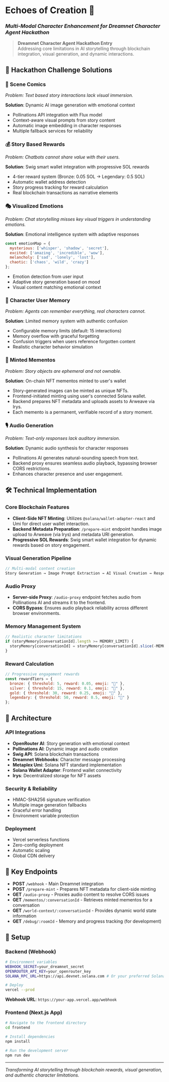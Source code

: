 # Echoes of Creation 🌟
### *Multi-Modal Character Enhancement for Dreamnet Character Agent Hackathon*

> **Dreamnet Character Agent Hackathon Entry**  
> Addressing core limitations in AI storytelling through blockchain integration, visual generation, and dynamic interactions.

## 🎯 Hackathon Challenge Solutions

### 🎨 **Scene Comics**
*Problem: Text based story interactions lack visual immersion.*

**Solution**: Dynamic AI image generation with emotional context
- Pollinations API integration with Flux model
- Context-aware visual prompts from story content
- Automatic image embedding in character responses
- Multiple fallback services for reliability

### 💰 **Story Based Rewards**
*Problem: Chatbots cannot share value with their users.*

**Solution**: Swig smart wallet integration with progressive SOL rewards
- 4-tier reward system (Bronze: 0.05 SOL → Legendary: 0.5 SOL)
- Automatic wallet address detection
- Story progress tracking for reward calculation
- Real blockchain transactions as narrative elements

### 🎭 **Visualized Emotions**
*Problem: Chat storytelling misses key visual triggers in understanding emotions.*

**Solution**: Emotional intelligence system with adaptive responses
```javascript
const emotionMap = {
  mysterious: ['whisper', 'shadow', 'secret'],
  excited: ['amazing', 'incredible', 'wow'],
  melancholy: ['sad', 'lonely', 'lost'],
  chaotic: ['chaos', 'wild', 'crazy']
};
```
- Emotion detection from user input
- Adaptive story generation based on mood
- Visual content matching emotional context

### 🧠 **Character User Memory**
*Problem: Agents can remember everything, real characters cannot.*

**Solution**: Limited memory system with authentic confusion
- Configurable memory limits (default: 15 interactions)
- Memory overflow with graceful forgetting
- Confusion triggers when users reference forgotten content
- Realistic character behavior simulation

### 🏺 **Minted Mementos**
*Problem: Story objects are ephemeral and not ownable.*

**Solution**: On-chain NFT mementos minted to user's wallet
- Story-generated images can be minted as unique NFTs.
- Frontend-initiated minting using user's connected Solana wallet.
- Backend prepares NFT metadata and uploads assets to Arweave via Irys.
- Each memento is a permanent, verifiable record of a story moment.

### 🎙️ **Audio Generation**
*Problem: Text-only responses lack auditory immersion.*

**Solution**: Dynamic audio synthesis for character responses
- Pollinations AI generates natural-sounding speech from text.
- Backend proxy ensures seamless audio playback, bypassing browser CORS restrictions.
- Enhances character presence and user engagement.

## 🛠️ Technical Implementation

### Core Blockchain Features
- **Client-Side NFT Minting**: Utilizes `@solana/wallet-adapter-react` and Umi for direct user wallet interaction.
- **Backend Metadata Preparation**: `/prepare-mint` endpoint handles image upload to Arweave (via Irys) and metadata URI generation.
- **Progressive SOL Rewards**: Swig smart wallet integration for dynamic rewards based on story engagement.

### Visual Generation Pipeline
```javascript
// Multi-modal content creation
Story Generation → Image Prompt Extraction → AI Visual Creation → Response Enhancement
```

### Audio Proxy
- **Server-side Proxy**: `/audio-proxy` endpoint fetches audio from Pollinations AI and streams it to the frontend.
- **CORS Bypass**: Ensures audio playback reliability across different browser environments.

### Memory Management System
```javascript
// Realistic character limitations
if (storyMemory[conversationId].length >= MEMORY_LIMIT) {
  storyMemory[conversationId] = storyMemory[conversationId].slice(-MEMORY_LIMIT);
}
```

### Reward Calculation
```javascript
// Progressive engagement rewards
const rewardTiers = {
  bronze: { threshold: 5, reward: 0.05, emoji: "🥉" },
  silver: { threshold: 15, reward: 0.1, emoji: "🥈" },
  gold: { threshold: 30, reward: 0.25, emoji: "🥇" },
  legendary: { threshold: 50, reward: 0.5, emoji: "👑" }
};
```

## 🚀 Architecture

### API Integrations
- **OpenRouter AI**: Story generation with emotional context
- **Pollinations AI**: Dynamic image and audio creation
- **Swig API**: Solana blockchain transactions
- **Dreamnet Webhooks**: Character message processing
- **Metaplex Umi**: Solana NFT standard implementation
- **Solana Wallet Adapter**: Frontend wallet connectivity
- **Irys**: Decentralized storage for NFT assets

### Security & Reliability
- HMAC-SHA256 signature verification
- Multiple image generation fallbacks
- Graceful error handling
- Environment variable protection

### Deployment
- Vercel serverless functions
- Zero-config deployment
- Automatic scaling
- Global CDN delivery

## 📡 Key Endpoints

- **POST** `/webhook` - Main Dreamnet integration
- **POST** `/prepare-mint` - Prepares NFT metadata for client-side minting
- **GET** `/audio-proxy` - Proxies audio content to resolve CORS issues
- **GET** `/mementos/:conversationId` - Retrieves minted mementos for a conversation
- **GET** `/world-context/:conversationId` - Provides dynamic world state information
- **GET** `/debug/:roomId` - Memory and progress tracking (for development)

## 🔧 Setup

### Backend (Webhook)
```bash
# Environment variables
WEBHOOK_SECRET=your_dreamnet_secret
OPENROUTER_API_KEY=your_openrouter_key
SOLANA_RPC_URL=https://api.devnet.solana.com # Or your preferred Solana RPC

# Deploy
vercel --prod
```

**Webhook URL**: `https://your-app.vercel.app/webhook`

### Frontend (Next.js App)
```bash
# Navigate to the frontend directory
cd frontend

# Install dependencies
npm install

# Run the development server
npm run dev
```

---

*Transforming AI storytelling through blockchain rewards, visual generation, and authentic character limitations.*
